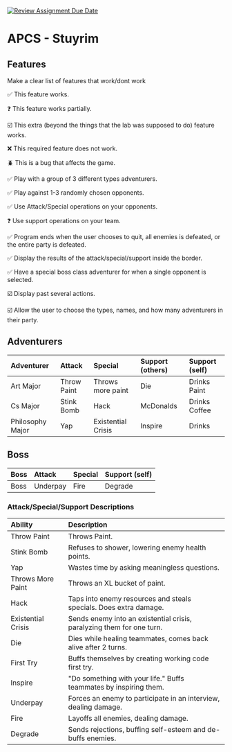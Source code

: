 [![Review Assignment Due Date](https://classroom.github.com/assets/deadline-readme-button-22041afd0340ce965d47ae6ef1cefeee28c7c493a6346c4f15d667ab976d596c.svg)](https://classroom.github.com/a/KprAwj1n)
# APCS - Stuyrim

## Features

Make a clear list of features that work/dont work

:white_check_mark: This feature works.

:question: This feature works partially.

:ballot_box_with_check: This extra (beyond the things that the lab was supposed to do) feature works.

:x: This required feature does not work.

:beetle: This is a bug that affects the game.

:white_check_mark: Play with a group of 3 different types adventurers.

:white_check_mark: Play against 1-3 randomly chosen opponents.

:white_check_mark: Use Attack/Special operations on your opponents. 

:question: Use support operations on your team. 

:white_check_mark: Program ends when the user chooses to quit, all enemies is defeated, or the entire party is defeated.

:white_check_mark: Display the results of the attack/special/support inside the border.

:white_check_mark: Have a special boss class adventurer for when a single opponent is selected.

:ballot_box_with_check: Display past several actions.

:ballot_box_with_check: Allow the user to choose the types, names, and how many adventurers in their party.


## Adventurers
| Adventurer       | Attack            | Special            | Support (others) | Support (self) |
| :--------------- | :---------------- | :----------------- | :--------------- |:---------------|
| Art Major        | Throw Paint       | Throws more paint  | Die              | Drinks Paint   |
| Cs Major         | Stink Bomb        | Hack               | McDonalds        | Drinks Coffee  |
| Philosophy Major | Yap               | Existential Crisis | Inspire          | Drinks         |

## Boss
| Boss       | Attack      | Special     | Support (self) |
| :--------- | :---------- | :---------- | :------------- |
| Boss       | Underpay    | Fire        | Degrade        |

### Attack/Special/Support Descriptions
| Ability                   | Description                                                           |
| :------------------------ | :-------------------------------------------------------------------- |
| Throw Paint               | Throws Paint.                                                         |
| Stink Bomb                | Refuses to shower, lowering enemy health points.                      |
| Yap                       | Wastes time by asking meaningless questions.                          |
| Throws More Paint         | Throws an XL bucket of paint.                                         |
| Hack                      | Taps into enemy resources and steals specials. Does extra damage.     |
| Existential Crisis        | Sends enemy into an existential crisis, paralyzing them for one turn. |
| Die                       | Dies while healing teammates, comes back alive after 2 turns.         |
| First Try                 | Buffs themselves by creating working code first try.                  |
| Inspire                   | "Do something with your life." Buffs teammates by inspiring them.     |
| Underpay                  | Forces an enemy to participate in an interview, dealing damage.       |
| Fire                      | Layoffs all enemies, dealing damage.                                  |
| Degrade                   | Sends rejections, buffing self-esteem and de-buffs enemies.           |

